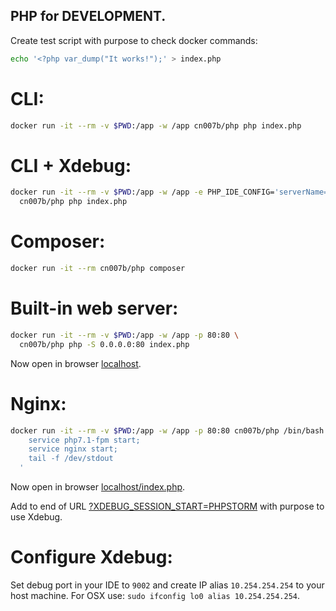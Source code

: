 ## PHP for DEVELOPMENT.

Create test script with purpose to check docker commands:

```bash
echo '<?php var_dump("It works!");' > index.php
```

# CLI:

```bash
docker run -it --rm -v $PWD:/app -w /app cn007b/php php index.php
```
# CLI + Xdebug:

```bash
docker run -it --rm -v $PWD:/app -w /app -e PHP_IDE_CONFIG='serverName=docker' \
  cn007b/php php index.php
```

# Composer:

```bash
docker run -it --rm cn007b/php composer
```

# Built-in web server:

```bash
docker run -it --rm -v $PWD:/app -w /app -p 80:80 \
  cn007b/php php -S 0.0.0.0:80 index.php
```

Now open in browser [localhost](http://localhost:80/).

# Nginx:

```bash
docker run -it --rm -v $PWD:/app -w /app -p 80:80 cn007b/php /bin/bash -c '
    service php7.1-fpm start;
    service nginx start;
    tail -f /dev/stdout
  '
```

Now open in browser [localhost/index.php](http://localhost:80/index.php).

Add to end of URL [?XDEBUG_SESSION_START=PHPSTORM](http://localhost:80/index.php?XDEBUG_SESSION_START=PHPSTORM) with purpose to use Xdebug.

# Configure Xdebug:

Set debug port in your IDE to `9002` and create IP alias `10.254.254.254` to your host machine.
For OSX use: `sudo ifconfig lo0 alias 10.254.254.254`.

